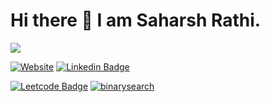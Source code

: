 # Hi there 👋 I am Saharsh Rathi.

![](https://komarev.com/ghpvc/?username=Saharsh-R)

[![Website](https://img.shields.io/badge/-Personal_Website-black?style=for-the-badge&logo=HTML5&logoColor=white&link=https://saharsh-r.github.io/)](https://saharsh-r.github.io/)
[![Linkedin Badge](https://img.shields.io/badge/-Saharsh-blue?style=for-the-badge&logo=Linkedin&logoColor=white&link=https://www.linkedin.com/in/saharsh-rathi-7b2187181/)](https://www.linkedin.com/in/saharsh-rathi-7b2187181/)

[![Leetcode Badge](https://img.shields.io/badge/-LeetCode-F89F1B?style=flat-pill&logo=leetcode&logoColor=white&link=https://leetcode.com/saharsh-r/)](https://leetcode.com/saharsh-r/)
[![binarysearch](https://binarysearch.com/api/shields/saharsh)](https://binarysearch.com/@/saharsh)
